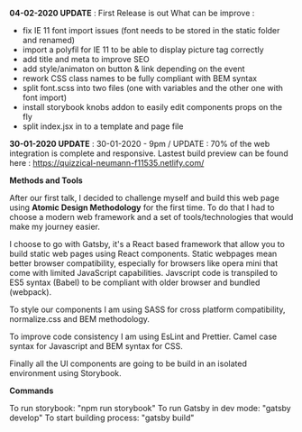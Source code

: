 **04-02-2020 UPDATE** : First Release is out
What can be improve : 
  - fix IE 11 font import issues (font needs to be stored in the static folder and renamed)
  - import a polyfil for IE 11 to be able to display picture tag correctly
  - add title and meta to improve SEO
  - add style/animaton on button & link depending on the event
  - rework CSS class names to be fully compliant with BEM syntax
  - split font.scss into two files (one with variables and the other one with font import)
  - install storybook knobs addon to easily edit components props on the fly
  - split index.jsx in to a template and page file

**30-01-2020 UPDATE** : 30-01-2020 - 9pm / UPDATE : 70% of the web integration is complete and responsive.
Lastest build preview can be found here : https://quizzical-neumann-f11535.netlify.com/

**Methods and Tools**

After our first talk, I decided to challenge myself and build this web page using  **Atomic Design Methodology** for the first time.
To do that I had to choose a modern web framework and a set of tools/technologies that would make my journey easier.

I choose to go with Gatsby, it's a React based framework that allow you to build static web pages using React components.
Static webpages mean better browser compatibility, especially for browsers like opera mini that come with limited JavaScript capabilities. Javscript code is transpiled to ES5 syntax (Babel) to be compliant with older browser and bundled (webpack).

To style our components I am using SASS for cross platform compatibility, normalize.css and BEM methodology.

To improve code consistency I am using EsLint and Prettier. Camel case syntax for Javascript and BEM syntax for CSS.

Finally all the UI components are going to be build in an isolated environment using Storybook.

**Commands**

To run storybook: "npm run storybook"
To run Gatsby in dev mode: "gatsby develop"
To start building process: "gatsby build"